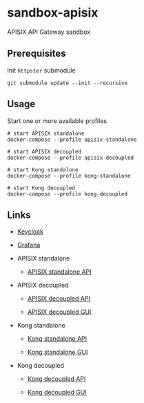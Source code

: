 # sandbox-apisix
APISIX API Gateway sandbox

## Prerequisites

Init `httpster` submodule
```shell
git submodule update --init --recursive
```

## Usage

Start one or more available profiles

```shell
# start APISIX standalone
docker-compose --profile apisix-standalone

# start APISIX decoupled
docker-compose --profile apisix-decoupled

# start Kong standalone
docker-compose --profile kong-standalone

# start Kong decoupled
docker-compose --profile kong-decoupled
```

## Links

- [Keycloak](http://localhost:2380/auth/)

- [Grafana](http://localhost:3000)

- APISIX standalone

    - [APISIX standalone API](http://localhost:9081)

- APISIX decoupled

    - [APISIX decoupled API](http://localhost:9080)

    - [APISIX decoupled GUI](http://localhost:9000)

- Kong standalone

    - [Kong standalone API](http://localhost:8000)

    - [Kong standalone GUI](http://localhost:8002)

- Kong decoupled

    - [Kong decoupled API](http://localhost:8100)

    - [Kong decoupled GUI](http://localhost:8102)